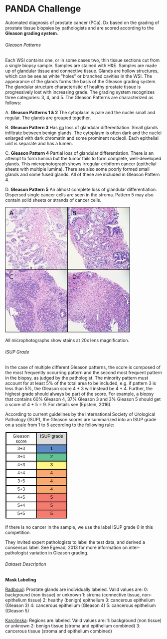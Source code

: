 # PANDA Challenge

Automated diagnosis of prostate cancer (PCa). Dx based on the grading of prostate tissue biopsies by pathologists and are scored according to the **Gleason grading system**.

###### Gleason Patterns

Each WSI contains one, or in some cases two, thin tissue sections cut from a single biopsy sample. Samples are stained with H&E. Samples are made up of glandular tissue and connective tissue. Glands are hollow structures, which can be see as white "holes" or branched cavities in the WSI. The appearance of the glands forms the basis of the Gleason grading system. The glandular structure characteristic of healthy prostate tissue is progressively lost with increasing grade. The grading system recognizes three categories: 3, 4, and 5. The Gleason Patterns are characterized as follows:

A. **Gleason Patterns 1 & 2** The cytoplasm is pale and the nuclei small and regular. The glands are grouped together.

B. **Gleason Pattern 3** Has <u>no</u> loss of glandular differentiation. Small glands infiltrate between benign glands. The cytoplasm is often dark and the nuclei enlarged with dark chromatin and some prominent nucleoli. Each epithelial unit is separate and has a lumen.

C. **Gleason Pattern 4** Partial loss of glandular differentiation. There is an attempt to form lumina but the tumor fails to form complete, well-developed glands. This microphotograph shows irregular cribiform cancer (epithelial sheets with multiple lumina). There are also some poorly formed small glands and some fused glands. All of these are included in Gleason Pattern 4.

D. **Gleason Pattern 5** An almost complete loss of glandular differentiation. Dispersed single cancer cells are seen in the stroma. Pattern 5 may also contain solid sheets or strands of cancer cells.

<img src="example.png" width="400"/>

All microphotographs show stains at 20x lens magnification.

###### ISUP Grade

In the case of multiple different Gleason patterns, the score is composed of the most frequently occurring pattern and the second most frequent pattern in the biopsy, as judged by the pathologist. The minority pattern must account for at least 5% of the total area to be included, e.g. if pattern 3 is less than 5%, the Gleason score 4 + 3 will instead be 4 + 4. Further, the highest grade should always be part of the score. For example, a biopsy that contains 60% Gleason 4, 37% Gleason 3 and 3% Gleason 5 should get a score of 4 + 5 = 9. For details see (Epstein, 2016).

According to current guidelines by the International Society of Urological Pathology (ISUP), the Gleason scores are summarized into an ISUP grade on a scale from 1 to 5 according to the following rule:

<img src="ISUP.png" width="200"/>

If there is no cancer in the sample, we use the label ISUP grade 0 in this competition. 

They invited expert pathologists to label the test data, and derived a consensus label. See Egevad, 2013 for more information on inter-pathologist variation in Gleason grading.

###### Dataset Description

**Mask Labeling**

<u>Radboud</u>: Prostate glands are individually labeled. Valid values are:
0: background (non tissue) or unknown
1: stroma (connective tissue, non-epithelium tissue)
2: healthy (benign) epithelium
3: cancerous epithelium (Gleason 3)
4: cancerous epithelium (Gleason 4)
5: cancerous epithelium (Gleason 5)

<u>Karolinska</u>: Regions are labeled. Valid values are:
1: background (non tissue) or unknown
2: benign tissue (stroma and epithelium combined)
3: cancerous tissue (stroma and epithelium combined)






